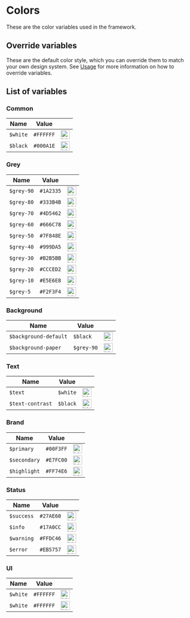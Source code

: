 ---
---

# Colors

These are the color variables used in the framework.

## Override variables

These are the default color style, which you can override them to match your own design system. See [Usage](/docs/getting-started/usage) for more information on how to override variables.

## List of variables

### Common

| Name | Value | |
| - | - | - |
| `$white` | `#FFFFFF` | <img valign='middle' height="24" alt='blue' src='https://readme-swatches.vercel.app/FFFFFF?style=round'/> |
| `$black` | `#000A1E` | <img valign='middle' height="24" alt='blue' src='https://readme-swatches.vercel.app/000A1E?style=round'/> |

### Grey

| Name | Value | |
| - | - | - |
| `$grey-90` | `#1A2335` | <img valign='middle' height="24" alt='blue' src='https://readme-swatches.vercel.app/1A2335?style=round'/> |
| `$grey-80` | `#333B4B` | <img valign='middle' height="24" alt='blue' src='https://readme-swatches.vercel.app/333B4B?style=round'/> |
| `$grey-70` | `#4D5462` | <img valign='middle' height="24" alt='blue' src='https://readme-swatches.vercel.app/4D5462?style=round'/> |
| `$grey-60` | `#666C78` | <img valign='middle' height="24" alt='blue' src='https://readme-swatches.vercel.app/666C78?style=round'/> |
| `$grey-50` | `#7F848E` | <img valign='middle' height="24" alt='blue' src='https://readme-swatches.vercel.app/7F848E?style=round'/> |
| `$grey-40` | `#999DA5` | <img valign='middle' height="24" alt='blue' src='https://readme-swatches.vercel.app/999DA5?style=round'/> |
| `$grey-30` | `#B2B5BB` | <img valign='middle' height="24" alt='blue' src='https://readme-swatches.vercel.app/B2B5BB?style=round'/> |
| `$grey-20` | `#CCCED2` | <img valign='middle' height="24" alt='blue' src='https://readme-swatches.vercel.app/CCCED2?style=round'/> |
| `$grey-10` | `#E5E6E8` | <img valign='middle' height="24" alt='blue' src='https://readme-swatches.vercel.app/E5E6E8?style=round'/> |
| `$grey-5` | `#F2F3F4` | <img valign='middle' height="24" alt='blue' src='https://readme-swatches.vercel.app/F2F3F4?style=round'/> |

### Background

| Name | Value | |
| - | - | - |
| `$background-default` | `$black` | <img valign='middle' height="24" alt='blue' src='https://readme-swatches.vercel.app/000A1E?style=round'/> |
| `$background-paper` | `$grey-90` | <img valign='middle' height="24" alt='blue' src='https://readme-swatches.vercel.app/1A2335?style=round'/> |

### Text

| Name | Value | |
| - | - | - |
| `$text` | `$white` | <img valign='middle' height="24" alt='blue' src='https://readme-swatches.vercel.app/FFFFFF?style=round'/> |
| `$text-contrast` | `$black` | <img valign='middle' height="24" alt='blue' src='https://readme-swatches.vercel.app/000A1E?style=round'/> |

### Brand

| Name | Value | |
| - | - | - |
| `$primary` | `#00F3FF` | <img valign='middle' height="24" alt='blue' src='https://readme-swatches.vercel.app/00F3FF?style=round'/> |
| `$secondary` | `#E7FC00` | <img valign='middle' height="24" alt='blue' src='https://readme-swatches.vercel.app/E7FC00?style=round'/> |
| `$highlight` | `#FF74E6` | <img valign='middle' height="24" alt='blue' src='https://readme-swatches.vercel.app/FF74E6?style=round'/> |

### Status

| Name | Value | |
| - | - | - |
| `$success` | `#27AE60` | <img valign='middle' height="24" alt='blue' src='https://readme-swatches.vercel.app/27AE60?style=round'/> |
| `$info` | `#17A0CC` | <img valign='middle' height="24" alt='blue' src='https://readme-swatches.vercel.app/17A0CC?style=round'/> |
| `$warning` | `#FFDC46` | <img valign='middle' height="24" alt='blue' src='https://readme-swatches.vercel.app/FFDC46?style=round'/> |
| `$error` | `#EB5757` | <img valign='middle' height="24" alt='blue' src='https://readme-swatches.vercel.app/EB5757?style=round'/> |

### UI

| Name | Value | |
| - | - | - |
| `$white` | `#FFFFFF` | <img valign='middle' height="24" alt='blue' src='https://readme-swatches.vercel.app/FFFFFF?style=round'/> |
| `$white` | `#FFFFFF` | <img valign='middle' height="24" alt='blue' src='https://readme-swatches.vercel.app/FFFFFF?style=round'/> |
